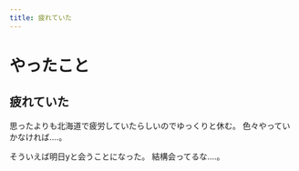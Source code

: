 ```yaml
---
title: 疲れていた
---
```


# やったこと

## 疲れていた

思ったよりも北海道で疲労していたらしいのでゆっくりと休む。
色々やっていかなければ‥‥。

そういえば明日yと会うことになった。
結構会ってるな‥‥。
